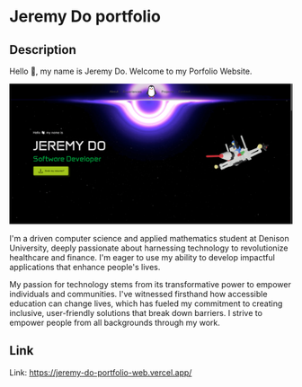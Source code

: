 # Jeremy Do portfolio

## Description
Hello 👋, my name is Jeremy Do. Welcome to my Porfolio Website. 


![alt text](./src/assets/images/thumbnail.png)


I'm a driven computer science and applied mathematics student at Denison University,
deeply passionate about harnessing technology to revolutionize healthcare and finance.
I'm eager to use my ability to develop impactful applications that enhance people's lives.

My passion for technology stems from its
transformative power to empower individuals and communities.
I've witnessed firsthand how accessible education can change lives,
which has fueled my commitment to creating
inclusive, user-friendly solutions that break down barriers.
I strive to empower people from all backgrounds through my work.

## Link

Link: https://jeremy-do-portfolio-web.vercel.app/